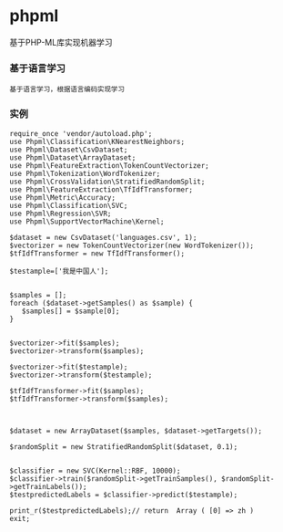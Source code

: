 # phpml
基于PHP-ML库实现机器学习
### 基于语言学习
    基于语言学习，根据语言编码实现学习
### 实例
    require_once 'vendor/autoload.php';
    use Phpml\Classification\KNearestNeighbors; 
    use Phpml\Dataset\CsvDataset;
    use Phpml\Dataset\ArrayDataset;
    use Phpml\FeatureExtraction\TokenCountVectorizer;
    use Phpml\Tokenization\WordTokenizer;
    use Phpml\CrossValidation\StratifiedRandomSplit;
    use Phpml\FeatureExtraction\TfIdfTransformer;
    use Phpml\Metric\Accuracy;
    use Phpml\Classification\SVC;
    use Phpml\Regression\SVR;
    use Phpml\SupportVectorMachine\Kernel;

    $dataset = new CsvDataset('languages.csv', 1);
    $vectorizer = new TokenCountVectorizer(new WordTokenizer());
    $tfIdfTransformer = new TfIdfTransformer();

    $testample=['我是中国人'];


    $samples = [];
    foreach ($dataset->getSamples() as $sample) {
       $samples[] = $sample[0];
    }


    $vectorizer->fit($samples);
    $vectorizer->transform($samples);

    $vectorizer->fit($testample);
    $vectorizer->transform($testample);

    $tfIdfTransformer->fit($samples);
    $tfIdfTransformer->transform($samples);



    $dataset = new ArrayDataset($samples, $dataset->getTargets());

    $randomSplit = new StratifiedRandomSplit($dataset, 0.1);


    $classifier = new SVC(Kernel::RBF, 10000);
    $classifier->train($randomSplit->getTrainSamples(), $randomSplit->getTrainLabels());
    $testpredictedLabels = $classifier->predict($testample);

    print_r($testpredictedLabels);// return  Array ( [0] => zh )
    exit;
    

